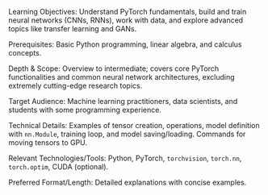 Learning Objectives: Understand PyTorch fundamentals, build and train neural networks (CNNs, RNNs), work with data, and explore advanced topics like transfer learning and GANs.

Prerequisites: Basic Python programming, linear algebra, and calculus concepts.

Depth & Scope: Overview to intermediate; covers core PyTorch functionalities and common neural network architectures, excluding extremely cutting-edge research topics.

Target Audience: Machine learning practitioners, data scientists, and students with some programming experience.

Technical Details: Examples of tensor creation, operations, model definition with `nn.Module`, training loop, and model saving/loading. Commands for moving tensors to GPU.

Relevant Technologies/Tools: Python, PyTorch, `torchvision`, `torch.nn`, `torch.optim`, CUDA (optional).

Preferred Format/Length: Detailed explanations with concise examples.
